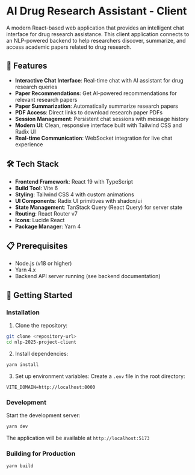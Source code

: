 # AI Drug Research Assistant - Client

A modern React-based web application that provides an intelligent chat interface for drug research assistance. This client application connects to an NLP-powered backend to help researchers discover, summarize, and access academic papers related to drug research.

## 🚀 Features

- **Interactive Chat Interface**: Real-time chat with AI assistant for drug research queries
- **Paper Recommendations**: Get AI-powered recommendations for relevant research papers
- **Paper Summarization**: Automatically summarize research papers
- **PDF Access**: Direct links to download research paper PDFs
- **Session Management**: Persistent chat sessions with message history
- **Modern UI**: Clean, responsive interface built with Tailwind CSS and Radix UI
- **Real-time Communication**: WebSocket integration for live chat experience

## 🛠️ Tech Stack

- **Frontend Framework**: React 19 with TypeScript
- **Build Tool**: Vite 6
- **Styling**: Tailwind CSS 4 with custom animations
- **UI Components**: Radix UI primitives with shadcn/ui
- **State Management**: TanStack Query (React Query) for server state
- **Routing**: React Router v7
- **Icons**: Lucide React
- **Package Manager**: Yarn 4

## 📋 Prerequisites

- Node.js (v18 or higher)
- Yarn 4.x
- Backend API server running (see backend documentation)

## 🚀 Getting Started

### Installation

1. Clone the repository:

```bash
git clone <repository-url>
cd nlp-2025-project-client
```

2. Install dependencies:

```bash
yarn install
```

3. Set up environment variables:
   Create a `.env` file in the root directory:

```env
VITE_DOMAIN=http://localhost:8000
```

### Development

Start the development server:

```bash
yarn dev
```

The application will be available at `http://localhost:5173`

### Building for Production

```bash
yarn build
```



